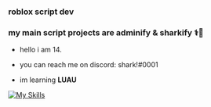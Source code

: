 ### roblox script dev

### my main script projects are adminify & sharkify ⚕️🦈

- hello i am  14.

- you can reach me on discord: shark!#0001

- im learning **LUAU**


[![My Skills](https://skillicons.dev/icons?vscode)](https://skillicons.dev)
